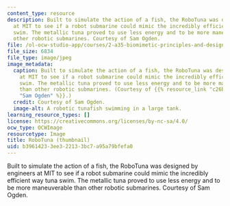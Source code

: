 ```yaml
---
content_type: resource
description: Built to simulate the action of a fish, the RoboTuna was designed by  engineers
  at MIT to see if a robot submarine could mimic the incredibly efficient way tuna
  swim. The metallic tuna proved to use less energy and to be more maneuverable than
  other robotic submarines. Courtesy of Sam Ogden.
file: /ol-ocw-studio-app/courses/2-a35-biomimetic-principles-and-design-fall-2013/b39614233ee322133bc7a95a79bfefa0_2-a35f13-th.jpg
file_size: 6834
file_type: image/jpeg
image_metadata:
  caption: Built to simulate the action of a fish, the RoboTuna was designed by engineers
    at MIT to see if a robot submarine could mimic the incredibly efficient way tuna
    swim. The metallic tuna proved to use less energy and to be more maneuverable
    than other robotic submarines. (Courtesy of {{% resource_link "c26b1c40-4c52-4f1f-bdbc-5764342f667a"
    "Sam Ogden" %}}.)
  credit: Courtesy of Sam Ogden.
  image-alt: A robotic tunafish swimming in a large tank.
learning_resource_types: []
license: https://creativecommons.org/licenses/by-nc-sa/4.0/
ocw_type: OCWImage
resourcetype: Image
title: RoboTuna (thumbnail)
uid: b3961423-3ee3-2213-3bc7-a95a79bfefa0
---
```

Built to simulate the action of a fish, the RoboTuna was designed by  engineers at MIT to see if a robot submarine could mimic the incredibly efficient way tuna swim. The metallic tuna proved to use less energy and to be more maneuverable than other robotic submarines. Courtesy of Sam Ogden.